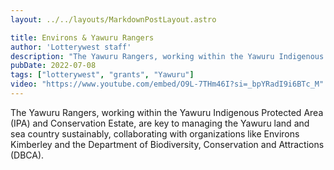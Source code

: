 ```yaml
---
layout: ../../layouts/MarkdownPostLayout.astro

title: Environs & Yawuru Rangers
author: 'Lotterywest staff'
description: "The Yawuru Rangers, working within the Yawuru Indigenous Protected Area (IPA) and Conservation Estate"
pubDate: 2022-07-08
tags: ["lotterywest", "grants", "Yawuru"]
video: "https://www.youtube.com/embed/O9L-7THm46I?si=_bpYRadI9i6BTc_M"
---
```

The Yawuru Rangers, working within the Yawuru Indigenous Protected Area (IPA) and Conservation Estate, are key to managing the Yawuru land and sea country sustainably, collaborating with organizations like Environs Kimberley and the Department of Biodiversity, Conservation and Attractions (DBCA). 